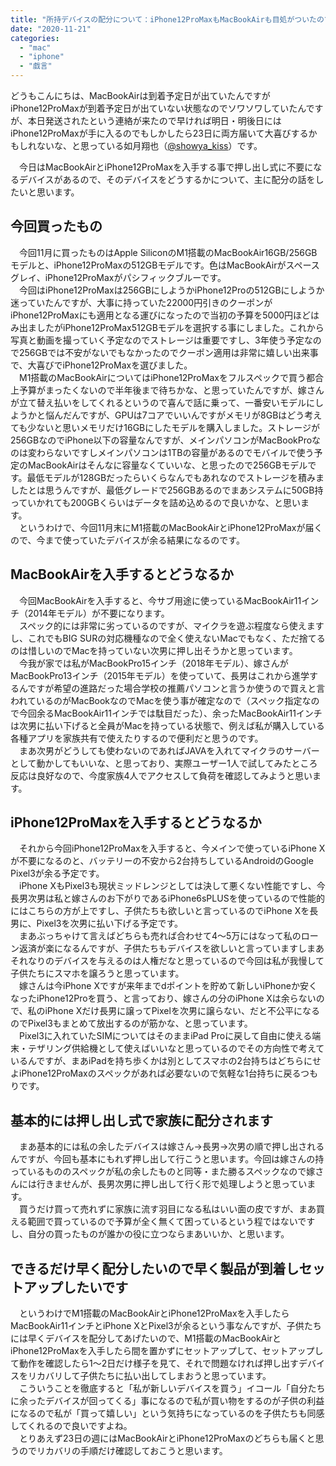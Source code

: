 ```yaml
---
title: "所持デバイスの配分について：iPhone12ProMaxもMacBookAirも目処がついたので"
date: "2020-11-21"
categories: 
  - "mac"
  - "iphone"
  - "戯言"
---
```


どうもこんにちは、MacBookAirは到着予定日が出ていたんですがiPhone12ProMaxが到着予定日が出ていない状態なのでソワソワしていたんですが、本日発送されたという連絡が来たので早ければ明日・明後日にはiPhone12ProMaxが手に入るのでもしかしたら23日に両方届いて大喜びするかもしれないな、と思っている如月翔也（[@showya\_kiss](http://twitter.com/showya_kiss)）です。  
  
　今日はMacBookAirとiPhone12ProMaxを入手する事で押し出し式に不要になるデバイスがあるので、そのデバイスをどうするかについて、主に配分の話をしたいと思います。  

## 今回買ったもの

　今回11月に買ったものはApple SiliconのM1搭載のMacBookAir16GB/256GBモデルと、iPhone12ProMaxの512GBモデルです。色はMacBookAirがスペースグレイ、iPhone12ProMaxがパシフィックブルーです。  
　今回はiPhone12ProMaxは256GBにしようかiPhone12Proの512GBにしようか迷っていたんですが、大事に持っていた22000円引きのクーポンがiPhone12ProMaxにも適用となる運びになったので当初の予算を5000円ほどはみ出ましたがiPhone12ProMax512GBモデルを選択する事にしました。これから写真と動画を撮っていく予定なのでストレージは重要ですし、3年使う予定なので256GBでは不安がないでもなかったのでクーポン適用は非常に嬉しい出来事で、大喜びでiPhone12ProMaxを選びました。  
　M1搭載のMacBookAirについてはiPhone12ProMaxをフルスペックで買う都合上予算がまったくないので半年後まで待ちかな、と思っていたんですが、嫁さんが立て替え払いをしてくれるというので喜んで話に乗って、一番安いモデルにしようかと悩んだんですが、GPUは7コアでいいんですがメモリが8GBはどう考えても少ないと思いメモリだけ16GBにしたモデルを購入しました。ストレージが256GBなのでiPhone以下の容量なんですが、メインパソコンがMacBookProなのは変わらないですしメインパソコンは1TBの容量があるのでモバイルで使う予定のMacBookAirはそんなに容量なくていいな、と思ったので256GBモデルです。最低モデルが128GBだったらいくらなんでもあれなのでストレージを積みましたとは思うんですが、最低グレードで256GBあるのでまあシステムに50GB持っていかれても200GBくらいはデータを詰め込めるので良いかな、と思います。  
　というわけで、今回11月末にM1搭載のMacBookAirとiPhone12ProMaxが届くので、今まで使っていたデバイスが余る結果になるのです。  

## MacBookAirを入手するとどうなるか

　今回MacBookAirを入手すると、今サブ用途に使っているMacBookAir11インチ（2014年モデル）が不要になります。  
　スペック的には非常に劣っているのですが、マイクラを遊ぶ程度なら使えますし、これでもBIG SURの対応機種なので全く使えないMacでもなく、ただ捨てるのは惜しいのでMacを持っていない次男に押し出そうかと思っています。  
　今我が家では私がMacBookPro15インチ（2018年モデル）、嫁さんがMacBookPro13インチ（2015年モデル）を使っていて、長男はこれから進学するんですが希望の進路だった場合学校の推薦パソコンと言うか使うので買えと言われているのがMacBookなのでMacを使う事が確定なので（スペック指定なので今回余るMacBookAir11インチでは駄目だった）、余ったMacBookAir11インチは次男に払い下げると全員がMacを持っている状態で、例えば私が購入している各種アプリを家族共有で使えたりするので便利だと思うのです。  
　まあ次男がどうしても使わないのであればJAVAを入れてマイクラのサーバーとして動かしてもいいな、と思っており、実際ユーザー1人で試してみたところ反応は良好なので、今度家族4人でアクセスして負荷を確認してみようと思います。  

## iPhone12ProMaxを入手するとどうなるか

　それから今回iPhone12ProMaxを入手すると、今メインで使っているiPhone Xが不要になるのと、バッテリーの不安から2台持ちしているAndroidのGoogle Pixel3が余る予定です。  
　iPhone XもPixel3も現状ミッドレンジとしては決して悪くない性能ですし、今長男次男は私と嫁さんのお下がりであるiPhone6sPLUSを使っているので性能的にはこちらの方が上ですし、子供たちも欲しいと言っているのでiPhone Xを長男に、Pixel3を次男に払い下げる予定です。  
　まあぶっちゃけて言えばどちらも売れば合わせて4〜5万にはなって私のローン返済が楽になるんですが、子供たちもデバイスを欲しいと言っていますしまあそれなりのデバイスを与えるのは人権だなと思っているので今回は私が我慢して子供たちにスマホを譲ろうと思っています。  
　嫁さんは今iPhone Xですが来年までdポイントを貯めて新しいiPhoneか安くなったiPhone12Proを買う、と言っており、嫁さんの分のiPhone Xは余らないので、私のiPhone Xだけ長男に譲ってPixelを次男に譲らない、だと不公平になるのでPixel3もまとめて放出するのが筋かな、と思っています。  
　Pixel3に入れていたSIMについてはそのままiPad Proに戻して自由に使える端末・テザリング供給機として使えばいいなと思っているのでその方向性で考えているんですが、まあiPadを持ち歩くかは別としてスマホの2台持ちはどちらにせよiPhone12ProMaxのスペックがあれば必要ないので気軽な1台持ちに戻るつもりです。  

## 基本的には押し出し式で家族に配分されます

　まあ基本的には私の余したデバイスは嫁さん→長男→次男の順で押し出されるんですが、今回も基本にもれず押し出して行こうと思います。今回は嫁さんの持っているもののスペックが私の余したものと同等・また勝るスペックなので嫁さんには行きませんが、長男次男に押し出して行く形で処理しようと思っています。  
　買うだけ買って売れずに家族に流す羽目になる私はいい面の皮ですが、まあ買える範囲で買っているので予算が全く無くて困っているという程ではないですし、自分の買ったものが誰かの役に立つならまあいいか、と思います。  

## できるだけ早く配分したいので早く製品が到着しセットアップしたいです

　というわけでM1搭載のMacBookAirとiPhone12ProMaxを入手したらMacBookAir11インチとiPhone XとPixel3が余るという事なんですが、子供たちには早くデバイスを配分してあげたいので、M1搭載のMacBookAirとiPhone12ProMaxを入手したら間を置かずにセットアップして、セットアップして動作を確認したら1〜2日だけ様子を見て、それで問題なければ押し出すデバイスをリカバリして子供たちに払い出してしまおうと思っています。  
　こういうことを徹底すると「私が新しいデバイスを買う」イコール「自分たちに余ったデバイスが回ってくる」事になるので私が買い物をするのが子供の利益になるので私が「買って嬉しい」という気持ちになっているのを子供たちも同感してくれるので良いですよね。  
　とりあえず23日の週にはMacBookAirとiPhone12ProMaxのどちらも届くと思うのでリカバリの手順だけ確認しておこうと思います。
